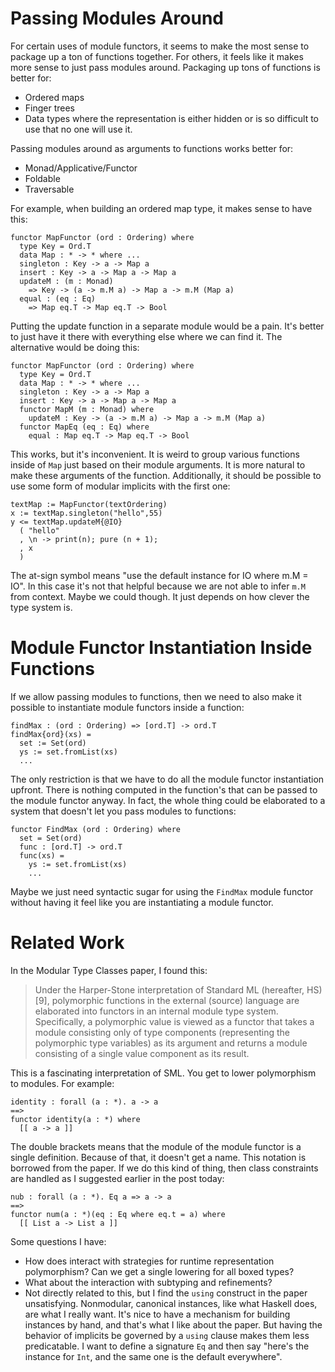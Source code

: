 # Passing Modules Around

For certain uses of module functors, it seems to make the
most sense to package up a ton of functions together. For
others, it feels like it makes more sense to just pass
modules around. Packaging up tons of functions is better for:

* Ordered maps
* Finger trees
* Data types where the representation is either hidden or is
  so difficult to use that no one will use it.

Passing modules around as arguments to functions works
better for:

* Monad/Applicative/Functor
* Foldable
* Traversable

For example, when building an ordered map type, it makes
sense to have this:

    functor MapFunctor (ord : Ordering) where
      type Key = Ord.T
      data Map : * -> * where ...
      singleton : Key -> a -> Map a
      insert : Key -> a -> Map a -> Map a
      updateM : (m : Monad)
        => Key -> (a -> m.M a) -> Map a -> m.M (Map a)
      equal : (eq : Eq)
        => Map eq.T -> Map eq.T -> Bool

Putting the update function in a separate module would be a pain.
It's better to just have it there with everything else where we
can find it. The alternative would be doing this:

    functor MapFunctor (ord : Ordering) where
      type Key = Ord.T
      data Map : * -> * where ...
      singleton : Key -> a -> Map a
      insert : Key -> a -> Map a -> Map a
      functor MapM (m : Monad) where
        updateM : Key -> (a -> m.M a) -> Map a -> m.M (Map a)
      functor MapEq (eq : Eq) where
        equal : Map eq.T -> Map eq.T -> Bool

This works, but it's inconvenient. It is weird to group various functions
inside of `Map` just based on their module arguments. It is more natural
to make these arguments of the function. Additionally, it should be
possible to use some form of modular implicits with the first one:

    textMap := MapFunctor(textOrdering)
    x := textMap.singleton("hello",55)
    y <= textMap.updateM{@IO}
      ( "hello"
      , \n -> print(n); pure (n + 1);
      , x
      )

The at-sign symbol means "use the default instance for IO where m.M = IO".
In this case it's not that helpful because we are not able to infer `m.M`
from context. Maybe we could though. It just depends on how clever the
type system is.

# Module Functor Instantiation Inside Functions

If we allow passing modules to functions, then we need to also make it
possible to instantiate module functors inside a function:

    findMax : (ord : Ordering) => [ord.T] -> ord.T
    findMax{ord}(xs) =
      set := Set(ord)
      ys := set.fromList(xs)
      ...

The only restriction is that we have to do all the module functor instantiation
upfront. There is nothing computed in the function's that can be passed to the
module functor anyway. In fact, the whole thing could be elaborated to
a system that doesn't let you pass modules to functions:

    functor FindMax (ord : Ordering) where
      set = Set(ord)
      func : [ord.T] -> ord.T
      func(xs) =
        ys := set.fromList(xs)
        ...

Maybe we just need syntactic sugar for using the `FindMax` module functor
without having it feel like you are instantiating a module functor.

# Related Work

In the Modular Type Classes paper, I found this:

> Under the Harper-Stone interpretation of Standard ML (hereafter,
> HS) [9], polymorphic functions in the external (source) language
> are elaborated into functors in an internal module type system.
> Specifically, a polymorphic value is viewed as a functor that takes
> a module consisting only of type components (representing the
> polymorphic type variables) as its argument and returns a module
> consisting of a single value component as its result.

This is a fascinating interpretation of SML. You get to lower polymorphism to
modules. For example:

    identity : forall (a : *). a -> a
    ==>
    functor identity(a : *) where
      [[ a -> a ]]

The double brackets means that the module of the module functor is a single
definition. Because of that, it doesn't get a name. This notation is borrowed
from the paper. If we do this kind of thing, then class constraints are
handled as I suggested earlier in the post today:

    nub : forall (a : *). Eq a => a -> a
    ==>
    functor num(a : *)(eq : Eq where eq.t = a) where
      [[ List a -> List a ]]

Some questions I have:

* How does interact with strategies for runtime representation polymorphism?
  Can we get a single lowering for all boxed types?
* What about the interaction with subtyping and refinements?
* Not directly related to this, but I find the `using` construct in the paper
  unsatisfying. Nonmodular, canonical instances, like what Haskell does, are
  what I really want. It's nice to have a mechanism for building instances
  by hand, and that's what I like about the paper. But having the behavior
  of implicits be governed by a `using` clause makes them less predicatable.
  I want to define a signature `Eq` and then say "here's the instance for
  `Int`, and the same one is the default everywhere".
  
